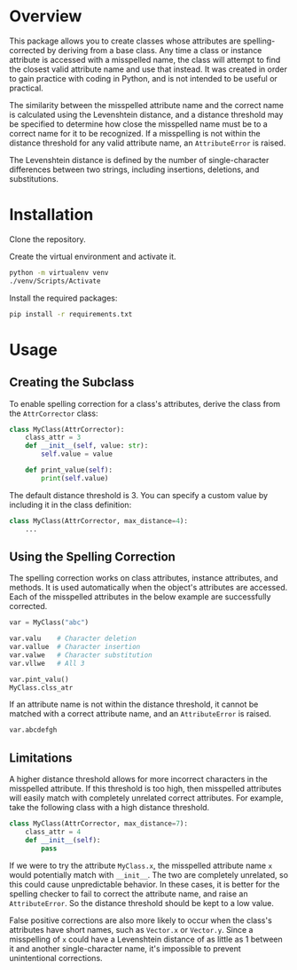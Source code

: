 # Overview

This package allows you to create classes whose attributes are spelling-corrected by deriving from a base class. Any time a class or instance attribute is accessed with a misspelled name, the class will attempt to find the closest valid attribute name and use that instead. It was created in order to gain practice with coding in Python, and is not intended to be useful or practical.

The similarity between the misspelled attribute name and the correct name is calculated using the Levenshtein distance, and a distance threshold may be specified to determine how close the misspelled name must be to a correct name for it to be recognized. If a misspelling is not within the distance threshold for any valid attribute name, an `AttributeError` is raised.

The Levenshtein distance is defined by the number of single-character differences between two strings, including insertions, deletions, and substitutions.

# Installation

Clone the repository.

Create the virtual environment and activate it.

```bash
python -m virtualenv venv
./venv/Scripts/Activate
```

Install the required packages:

```bash
pip install -r requirements.txt
```

# Usage

## Creating the Subclass

To enable spelling correction for a class's attributes, derive the class from the `AttrCorrector` class:

```python
class MyClass(AttrCorrector):
	class_attr = 3
	def __init__(self, value: str):
		self.value = value

	def print_value(self):
		print(self.value)
```

The default distance threshold is 3. You can specify a custom value by including it in the class definition:

```python
class MyClass(AttrCorrector, max_distance=4):
	...
```

## Using the Spelling Correction

The spelling correction works on class attributes, instance attributes, and methods. It is used automatically when the object's attributes are accessed. Each of the misspelled attributes in the below example are successfully corrected.

```python
var = MyClass("abc")

var.valu	# Character deletion
var.vallue	# Character insertion
var.valwe	# Character substitution
var.vllwe	# All 3

var.pint_valu()
MyClass.clss_atr


```

If an attribute name is not within the distance threshold, it cannot be matched with a correct attribute name, and an `AttributeError` is raised.

```python
var.abcdefgh
```

## Limitations

A higher distance threshold allows for more incorrect characters in the misspelled attribute. If this threshold is too high, then misspelled attributes will easily match with completely unrelated correct attributes. For example, take the following class with a high distance threshold.

```python
class MyClass(AttrCorrector, max_distance=7):
	class_attr = 4
	def __init__(self):
		pass
```

If we were to try the attribute `MyClass.x`, the misspelled attribute name `x` would potentially match with `__init__`. The two are completely unrelated, so this could cause unpredictable behavior. In these cases, it is better for the spelling checker to fail to correct the attribute name, and raise an `AttributeError`. So the distance threshold should be kept to a low value.

False positive corrections are also more likely to occur when the class's attributes have short names, such as `Vector.x` or `Vector.y`. Since a misspelling of `x` could have a Levenshtein distance of as little as 1 between it and another single-character name, it's impossible to prevent unintentional corrections.
